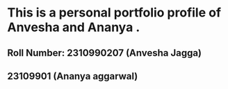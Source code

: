 # This is a personal portfolio profile of Anvesha and Ananya .
## Roll Number: 2310990207 (Anvesha Jagga)
##              23109901 (Ananya aggarwal)
